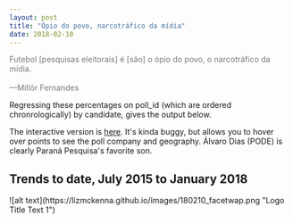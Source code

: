 ```yaml
---
layout: post
title: "Ópio do povo, narcotráfico da mídia"
date: 2018-02-10
---
```

<p><font color="#787878">Futebol [pesquisas eleitorais] é [são] o ópio do povo, o narcotráfico da mídia. <br>
		<br>
		—Millôr Fernandes</p>
		</font>
<p> Regressing these percentages on poll_id (which are ordered chronrologically) by candidate, gives the output below.</p>
<p> The interactive version is <a href="http://rpubs.com/lizmckenna/359463">here</a>. It's kinda buggy, but allows you to hover over points to see the poll company and geography. Álvaro Dias (PODE) is clearly Paraná Pesquisa's favorite son.</p>
<h2> Trends to date, July 2015 to January 2018 </h2>
 ![alt text](https://lizmckenna.github.io/images/180210_facetwap.png "Logo Title Text 1")
